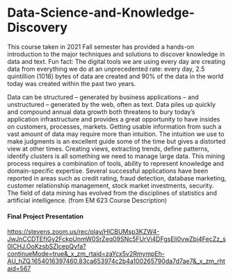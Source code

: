 # Data-Science-and-Knowledge-Discovery

This course taken in 2021 Fall semester has provided a hands-on introduction to the major techniques and solutions to discover knowledge in data and text. Fun fact: The digital tools we are using every day are creating data from everything we do at an unprecedented rate: every day, 2.5 quintillion (1018) bytes of data are created and 90% of the data in the world today was created within the past two years.

Data can be structured – generated by business applications – and unstructured – generated by the web, often as text. Data piles up quickly and compound annual data growth both threatens to bury today’s application infrastructure and provides a great opportunity to have insides on customers, processes, markets. Getting usable information from such a vast amount of data may require more than intuition. The intuition we use to make judgments is an excellent guide some of the time but gives a distorted view at other times. Creating views, extracting trends, define patterns, identify clusters is all something we need to manage large data. This mining process requires a combination of tools, ability to represent knowledge and domain-specific expertise. Several successful applications have been reported in areas such as credit rating, fraud detection, database marketing, customer relationship management, stock market investments, security. The field of data mining has evolved from the disciplines of statistics and artificial intelligence. (from EM 623 Course Description)


#### Final Project Presentation
https://stevens.zoom.us/rec/play/HlCBUMsp3KZW4-JwJnCCDTEfIGy2FckpUnmW0SrZeq09SNc5FUrVi4DFgsEli0vwZbi4FecZz_s0lCHJ.OoKzsbSZIcepQyfa?continueMode=true&_x_zm_rtaid=zaYcx5v2RmympEh-AU_hZQ.1654016397460.83ca653974c2b4a100265790da7d7ae7&_x_zm_rhtaid=567
